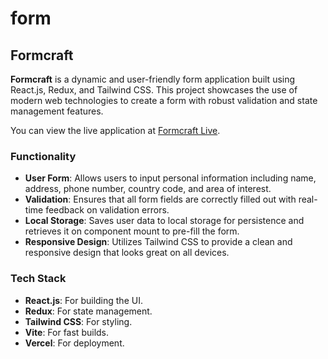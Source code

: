 # form
## Formcraft

**Formcraft** is a dynamic and user-friendly form application built using React.js, Redux, and Tailwind CSS. This project showcases the use of modern web technologies to create a form with robust validation and state management features.

You can view the live application at [Formcraft Live](https://form-five-ashy.vercel.app/).

### Functionality

- **User Form**: Allows users to input personal information including name, address, phone number, country code, and area of interest.
- **Validation**: Ensures that all form fields are correctly filled out with real-time feedback on validation errors.
- **Local Storage**: Saves user data to local storage for persistence and retrieves it on component mount to pre-fill the form.
- **Responsive Design**: Utilizes Tailwind CSS to provide a clean and responsive design that looks great on all devices.

### Tech Stack

- **React.js**: For building the UI.
- **Redux**: For state management.
- **Tailwind CSS**: For styling.
- **Vite**: For fast builds.
- **Vercel**: For deployment.

